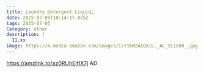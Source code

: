 ```yaml
---
title: Laundry Detergent Liquid,
date: 2025-07-05T10:14:17.075Z
tags: 2025-07-05
Category: other
description: |
  11.xx 
image: https://m.media-amazon.com/images/I/71EW2AIQXiL._AC_SL1500_.jpg
---
```

https://amzlink.to/az0RUhEIfIX7j
AD